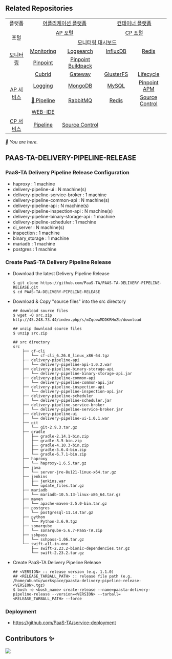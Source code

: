 ## Related Repositories

<table>
  <tr>
    <td colspan=2 align=center>플랫폼</td>
    <td colspan=2 align=center><a href="https://github.com/PaaS-TA/paasta-deployment">어플리케이션 플랫폼</a></td>
    <td colspan=2 align=center><a href="https://github.com/PaaS-TA/paas-ta-container-platform">컨테이너 플랫폼</a></td>
  </tr>
  <tr>
    <td colspan=2 rowspan=2 align=center>포털</td>
    <td colspan=2 align=center><a href="https://github.com/PaaS-TA/portal-deployment">AP 포털</a></td>
    <td colspan=2 align=center><a href="https://github.com/PaaS-TA/container-platform-portal-release">CP 포털</a></td>
  </tr>
  <tr align=center>
    <td colspan=4><a href="https://github.com/PaaS-TA/PaaS-TA-Monitoring">모니터링 대시보드</a></td>
  </tr>
  <tr align=center>
    <td rowspan=2 colspan=2><a href="https://github.com/PaaS-TA/monitoring-deployment">모니터링</a></td>
    <td><a href="https://github.com/PaaS-TA/PaaS-TA-Monitoring-Release">Monitoring</a></td>
    <td><a href="https://github.com/PaaS-TA/paas-ta-monitoring-logsearch-release">Logsearch</a></td>
    <td><a href="https://github.com/PaaS-TA/paas-ta-monitoring-influxdb-release">InfluxDB</a></td>
    <td><a href="https://github.com/PaaS-TA/paas-ta-monitoring-redis-release">Redis</a></td>
  </tr>
  <tr align=center>
    <td><a href="https://github.com/PaaS-TA/PAAS-TA-PINPOINT-MONITORING-RELEASE">Pinpoint</td>
    <td><a href="https://github.com/PaaS-TA/PAAS-TA-PINPOINT-MONITORING-BUILDPACK">Pinpoint Buildpack</td>
    <td></td>
    <td></td>
  </tr>
  </tr>
  <tr align=center>
    <td rowspan=4 colspan=2><a href="https://github.com/PaaS-TA/service-deployment">AP 서비스</a></td>
    <td><a href="https://github.com/PaaS-TA/PAAS-TA-CUBRID-RELEASE">Cubrid</a></td>
    <td><a href="https://github.com/PaaS-TA/PAAS-TA-API-GATEWAY-SERVICE-RELEASE">Gateway</a></td>
    <td><a href="https://github.com/PaaS-TA/PAAS-TA-GLUSTERFS-RELEASE">GlusterFS</a></td>
    <td><a href="https://github.com/PaaS-TA/PAAS-TA-APP-LIFECYCLE-SERVICE-RELEASE">Lifecycle</a></td>
  </tr>
  <tr align=center>
    <td><a href="https://github.com/PaaS-TA/PAAS-TA-LOGGING-SERVICE-RELEASE">Logging</a></td>
    <td><a href="https://github.com/PaaS-TA/PAAS-TA-MONGODB-SHARD-RELEASE">MongoDB</a></td>
    <td><a href="https://github.com/PaaS-TA/PAAS-TA-MYSQL-RELEASE">MySQL</a></td>
    <td><a href="https://github.com/PaaS-TA/PAAS-TA-PINPOINT-RELEASE">Pinpoint APM</a></td>
  </tr>
  <tr align=center>
    <td><a href="https://github.com/PaaS-TA/PAAS-TA-DELIVERY-PIPELINE-RELEASE">🚩 Pipeline</a></td>
    <td align=center><a href="https://github.com/PaaS-TA/rabbitmq-release">RabbitMQ</a></td>
    <td><a href="https://github.com/PaaS-TA/PAAS-TA-ON-DEMAND-REDIS-RELEASE">Redis</a></td>
    <td><a href="https://github.com/PaaS-TA/PAAS-TA-SOURCE-CONTROL-RELEASE">Source Control</a></td>
  </tr>
  <tr align=center>
    <td><a href="https://github.com/PaaS-TA/PAAS-TA-WEB-IDE-RELEASE-NEW">WEB-IDE</a></td>
    <td></td>
    <td></td>
    <td></td>
  </tr>
  <tr align=center>
    <td rowspan=1 colspan=2><a href="https://github.com/PaaS-TA/paas-ta-container-platform-deployment">CP 서비스</a></td>
    <td><a href="https://github.com/PaaS-TA/container-platform-pipeline-release">Pipeline</a></td>
    <td><a href="https://github.com/PaaS-TA/container-platform-source-control-release">Source Control</a></td>
    <td></td>
    <td></td>
  </tr>
</table>
<i>🚩 You are here.</i>



  

  


## PAAS-TA-DELIVERY-PIPELINE-RELEASE  

### PaaS-TA Delivery Pipeline Release Configuration  

  - haproxy : 1 machine  
  - delivery-pipeline-ui : N machine(s)  
  - delivery-pipeline-service-broker : 1 machine  
  - delivery-pipeline-common-api : N machine(s)  
  - delivery-pipeline-api : N machine(s)  
  - delivery-pipeline-inspection-api : N machine(s)  
  - delivery-pipeline-binary-storage-api : 1 machine  
  - delivery-pipeline-scheduler : 1 machine  
  - ci_server : N machine(s)  
  - inspection : 1 machine  
  - binary_storage : 1 machine  
  - mariadb : 1 machine  
  - postgres : 1 machine  

### Create PaaS-TA Delivery Pipeline Release  
  - Download the latest Delivery Pipeline Release  
    ```   
    $ git clone https://github.com/PaaS-TA/PAAS-TA-DELIVERY-PIPELINE-RELEASE.git
    $ cd PAAS-TA-DELIVERY-PIPELINE-RELEASE  
    ```  
  - Download & Copy "source files" into the src directory  
    ```  
    ## download source files
    $ wget -O src.zip http://45.248.73.44/index.php/s/mZqcwwMDDKRHnZb/download

    ## unzip download source files
    $ unzip src.zip  

    ## src directory
    src  
        ├── cf-cli  
        │   └── cf-cli_6.26.0_linux_x86-64.tgz  
        ├── delivery-pipeline-api  
        │   └── delivery-pipeline-api-1.0.2.war  
        ├── delivery-pipeline-binary-storage-api  
        │   └── delivery-pipeline-binary-storage-api.jar  
        ├── delivery-pipeline-common-api  
        │   └── delivery-pipeline-common-api.jar  
        ├── delivery-pipeline-inspection-api  
        │   └── delivery-pipeline-inspection-api.jar  
        ├── delivery-pipeline-scheduler  
        │   └── delivery-pipeline-scheduler.jar  
        ├── delivery-pipeline-service-broker  
        │   └── delivery-pipeline-service-broker.jar  
        ├── delivery-pipeline-ui  
        │   └── delivery-pipeline-ui-1.0.1.war  
        ├── git  
        │   └── git-2.9.3.tar.gz  
        ├── gradle  
        │   ├── gradle-2.14.1-bin.zip  
        │   ├── gradle-3.5-bin.zip
        │   ├── gradle-4.10.3-bin.zip
        │   ├── gradle-5.6.4-bin.zip
        │   └── gradle-6.7.1-bin.zip  
        ├── haproxy  
        │   └── haproxy-1.6.5.tar.gz  
        ├── java  
        │   └── server-jre-8u121-linux-x64.tar.gz  
        ├── jenkins  
        │   ├── jenkins.war  
        │   └── update_files.tar.gz  
        ├── mariadb  
        │   └── mariadb-10.5.13-linux-x86_64.tar.gz
        ├── maven  
        │   └── apache-maven-3.5.0-bin.tar.gz  
        ├── postgres  
        │   └── postgresql-11.14.tar.gz
        ├── python  
        │   └── Python-3.6.9.tgz
        ├── sonarqube  
        │   └── sonarqube-5.6.7-PaaS-TA.zip
        ├── sshpass  
        │   └── sshpass-1.06.tar.gz  
        └── swift-all-in-one  
            ├── swift-2.23.2-bionic-dependencies.tar.gz
            └── swift-2.23.2.tar.gz
    ```  
  - Create PaaS-TA Delivery Pipeline Release  
    ```  
    ## <VERSION> :: release version (e.g. 1.1.0)
    ## <RELEASE_TARBALL_PATH> :: release file path (e.g. /home/ubuntu/workspace/paasta-delivery-pipeline-release-<VERSION>.tgz)
    $ bosh -e <bosh_name> create-release --name=paasta-delivery-pipeline-release --version=<VERSION> --tarball=<RELEASE_TARBALL_PATH> --force
    ```  

### Deployment    
  - https://github.com/PaaS-TA/service-deployment  


## Contributors ✨
<a href="https://github.com/PaaS-TA/PAAS-TA-DELIVERY-PIPELINE-RELEASE/graphs/contributors">
  <img src="https://contrib.rocks/image?repo=PaaS-TA/PAAS-TA-DELIVERY-PIPELINE-RELEASE" />
</a>
